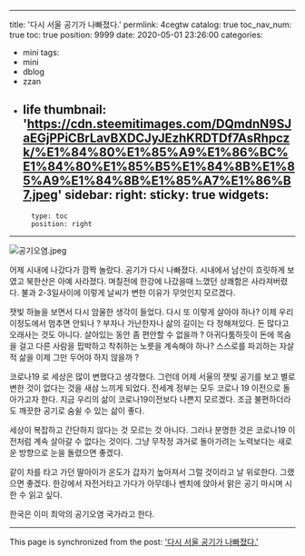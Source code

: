 
---
title: '다시 서울 공기가 나빠졌다.'
permlink: 4cegtw
catalog: true
toc_nav_num: true
toc: true
position: 9999
date: 2020-05-01 23:26:00
categories:
- mini
tags:
- mini
- dblog
- zzan
- life
thumbnail: 'https://cdn.steemitimages.com/DQmdnN9SJaEGjPPiCBrLavBXDCJyJEzhKRDTDf7AsRhpczk/%E1%84%80%E1%85%A9%E1%86%BC%E1%84%80%E1%85%B5%E1%84%8B%E1%85%A9%E1%84%8B%E1%85%A7%E1%86%B7.jpeg'
sidebar:
    right:
        sticky: true
widgets:
    -
        type: toc
        position: right
---


![공기오염.jpeg](https://cdn.steemitimages.com/DQmdnN9SJaEGjPPiCBrLavBXDCJyJEzhKRDTDf7AsRhpczk/%E1%84%80%E1%85%A9%E1%86%BC%E1%84%80%E1%85%B5%E1%84%8B%E1%85%A9%E1%84%8B%E1%85%A7%E1%86%B7.jpeg)


어제 시내에 나갔다가 깜짝 놀랐다. 공기가 다시 나빠졌다. 시내에서 남산이 흐릿하게 보였고 북한산은 아예 사라졌다. 며칠전에 한강에 나갔을때 느꼈던 상쾌함은 사라져버렸다. 불과 2-3일사이에 이렇게 날씨가 변한 이유가 무엇인지 모르겠다.

잿빛 하늘을 보면서 다시 암울한 생각이 들었다. 다시 또 이렇게 살아야 하나? 이제 우리 이정도에서 멈추면 안되나 ? 부자나 가난한자나 삶의 길이는 다 정해져있다. 돈 많다고 오래사는 것도 아니다. 살아있는 동안 좀 편안할 수 없을까 ? 아귀다툼하듯이 돈에 목숨을 걸고 다른 사람을 핍박하고 착취하는 노릇을 계속해야 하나? 스스로를 파괴하는 자살적 삶을 이제 그만 두어야 하지 않을까 ?

코로나19 로 세상은 많이 변했다고 생각했다. 그런데 어제 서울의 잿빛 공기를 보고 별로 변한 것이 없다는 것을 새삼 느끼게 되었다. 전세계 정부는 모두 코로나 19 이전으로 돌아가고자 한다. 지금 우리의 삶이 코로나19이전보다 나쁜지 모르겠다. 조금 불편하더라도 깨끗한 공기로 숨쉴 수 있는 삶이 좋다.

세상이 복잡하고 간단하지 않다는 것 모르는 것 아니다. 그러나 분명한 것은 코로나19 이전처럼 계속 살아갈 수 없다는 것이다. 그냥 무작정 과거로 돌아가려는 노력보다는 새로운 방향으로 눈을 돌렸으면 좋겠다.

같이 차를 타고 가던 딸아이가 온도가 갑자기 높아져서 그럴 것이라고 날 위로한다. 그랬으면 좋겠다. 한강에서 자전거타고 가다가 아무데나 벤치에 앉아서 맑은 공기 마시며 시 한 수 읽고 싶다.

한국은 이미 최악의 공기오염 국가라고 한다.

- - -

This page is synchronized from the post: ['다시 서울 공기가 나빠졌다.'](https://steemit.com/@oldstone/4cegtw)
